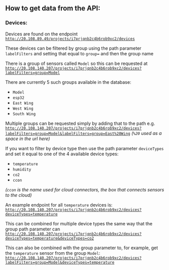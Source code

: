 ## How to get data from the API:

### Devices:

Devices are found on the endpoint [`http://20.108.89.49/projects/i7prjqnb2c4b6rob9xc2/devices`](http://20.108.140.207/projects/i7prjqnb2c4b6rob9xc2/devices)

These devices can be filtered by group using the path parameter `labelFilters` and setting that equal to `group=` and then the group name

There is a group of sensors called `Model` so this can be requested at [`http://20.108.140.207/projects/i7prjqnb2c4b6rob9xc2/devices?labelFilters=group=Model`](http://20.108.140.207/projects/i7prjqnb2c4b6rob9xc2/devices?labelFilters=group=Model)

There are currently 5 such groups available in the database:
- `Model`
- `esp32`
- `East Wing`
- `West Wing`
- `South Wing`

Multiple groups can be requested simply by adding that to the path e.g. [`http://20.108.140.207/projects/i7prjqnb2c4b6rob9xc2/devices?labelFilters=group=Model&labelFilters=group=East%20Wing`](http://20.108.140.207/projects/i7prjqnb2c4b6rob9xc2/devices?labelFilters=group=Model&labelFilters=group=East%20Wing)
_(`%20` used as a space in the url here)_

If you want to filter by device type then use the path parameter `deviceTypes` and set it equal to one of the 4 available device types:
- `temperature`
- `humidity`
- `co2`
- `ccon`

_(`ccon` is the name used for cloud connectors, the box that connects sensors to the cloud)_

An example endpoint for all `temperature` devices is: [`http://20.108.140.207/projects/i7prjqnb2c4b6rob9xc2/devices?deviceTypes=temperature`](http://20.108.140.207/projects/i7prjqnb2c4b6rob9xc2/devices?deviceTypes=temperature)

This can be combined for multiple device types the same way that the group path parameter can [`http://20.108.140.207/projects/i7prjqnb2c4b6rob9xc2/devices?deviceTypes=temperature&deviceTypes=co2`](http://20.108.140.207/projects/i7prjqnb2c4b6rob9xc2/devices?deviceTypes=temperature&deviceTypes=co2)

This can also be combined with the group parameter to, for example, get the `temperature` sensor from the group `Model`: [`http://20.108.140.207/projects/i7prjqnb2c4b6rob9xc2/devices?labelFilters=group=Model&deviceTypes=temperature`](http://20.108.140.207/projects/i7prjqnb2c4b6rob9xc2/devices?labelFilters=group=Model&deviceTypes=temperature)